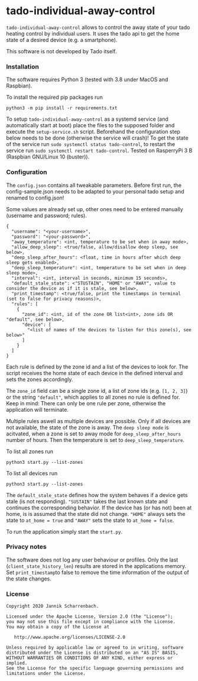 # tado-individual-away-control

`tado-individual-away-control` allows to control the away state of your tado heating control by individual users.
It uses the tado api to get the home state of a desired device (e.g. a smartphone).

This software is not developed by Tado itself.

### Installation

The software requires Python 3 (tested with 3.8 under MacOS and Raspbian).

To install the required pip packages run

```pip packets
python3 -m pip install -r requirements.txt
```

To setup `tado-individual-away-control` as a systemd service (and automatically start at boot) place the files to the supposed folder and execute the `setup-service.sh` script. Beforehand the configuration step below needs to be done (otherwise the service will crash)!
To get the state of the service run `sudo systemctl status tado-control`, to restart the service run `sudo systemctl restart tado-control`.
Tested on RasperryPi 3 B (Raspbian GNU/Linux 10 (buster)).

### Configuration

The `config.json` contains all tweakable parameters. Before first run, the config-sample.json needs to be adapted to your personal tado setup and renamed to config.json!

Some values are already set up, other ones need to be entered manually (username and password; rules).

```
{
  "username": "<your-username>",
  "password": "<your-password>",
  "away_temperature": <int, temperature to be set when in away mode>,
  "allow_deep_sleep": <true/false, allow/disallow deep sleep, see below>,
  "deep_sleep_after_hours": <float, time in hours after which deep sleep gets enabled>,
  "deep_sleep_temperature": <int, temperature to be set when in deep sleep mode>,
  "interval": <int, interval in seconds, minimum 15 seconds>,
  "default_stale_state": <"STUSTAIN", "HOME" or "AWAY", value to consider the device as if it is stale, see below>,
  "print_timestamp": <true/false, print the timestamps in terminal (set to false for privacy reasons)>,
  "rules": [
    {
      "zone_id": <int, id of the zone OR list<int>, zone ids OR "default", see below>,
      "device": [
        "<list of names of the devices to listen for this zone(s), see below>"
      ]
    }
  ]
}
```

Each rule is defined by the zone id and a list of the devices to look for. The script receives the home state of each device in the defined interval and sets the zones accordingly.

The `zone_id` field can be a single zone id, a list of zone ids (e.g. `[1, 2, 3]`) or the string `"default"`, which applies to all zones no rule is defined for.
Keep in mind: There can only be one rule per zone, otherwise the application will terminate.

Multiple rules aswell as multiple devices are possible. Only if all devices are not available, the state of the zone is away.
The `deep sleep mode` is acitvated, when a zone is set to away mode for `deep_sleep_after_hours` number of hours. Then the temperature is set to `deep_sleep_temperature`.

To list all zones run
```
python3 start.py --list-zones
```

To list all devices run
```
python3 start.py --list-zones
```

The `default_stale_state` defines how the system behaves if a device gets stale (is not responding). `"SUSTAIN"` takes the last known state and continues the corresponding behavior. If the device has (or has not) been at home, is is assumed that the state did not change. `"HOME"` always sets the state to `at_home = true` and `"AWAY"` sets the state to `at_home = false`.

To run the application simply start the `start.py`.

### Privacy notes

The software does not log any user behaviour or profiles. Only the last (`client_state_history_len`) results are stored in the applications memory.
Set `print_timestamp`to false to remove the time information of the output of the state changes.

### License

```
Copyright 2020 Jannik Scharrenbach.

Licensed under the Apache License, Version 2.0 (the "License");
you may not use this file except in compliance with the License.
You may obtain a copy of the License at

   http://www.apache.org/licenses/LICENSE-2.0

Unless required by applicable law or agreed to in writing, software
distributed under the License is distributed on an "AS IS" BASIS,
WITHOUT WARRANTIES OR CONDITIONS OF ANY KIND, either express or implied.
See the License for the specific language governing permissions and
limitations under the License.
```
